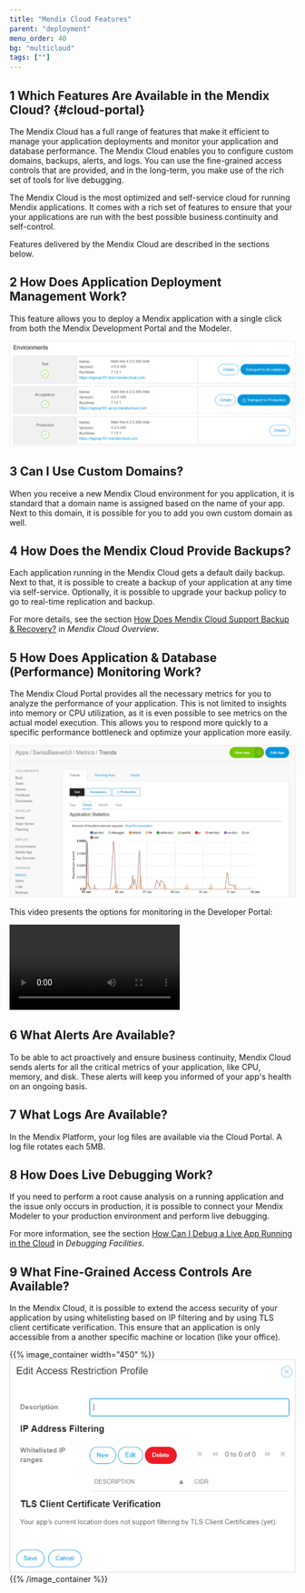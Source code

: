 ```yaml
---
title: "Mendix Cloud Features"
parent: "deployment"
menu_order: 40
bg: "multicloud"
tags: [""]
---
```


## 1 Which Features Are Available in the Mendix Cloud? {#cloud-portal}

The Mendix Cloud has a full range of features that make it efficient to manage your application deployments and monitor your application and database performance. The Mendix Cloud enables you to configure custom domains, backups, alerts, and logs. You can use the fine-grained access controls that are provided, and in the long-term, you make use of the rich set of tools for live debugging.

The Mendix Cloud is the most optimized and self-service cloud for running Mendix applications. It comes with a rich set of features to ensure that your your applications are run with the best possible business continuity and self-control.

Features delivered by the Mendix Cloud are described in the sections below.

## 2 How Does Application Deployment Management Work?

This feature allows you to deploy a Mendix application with a single click from both the Mendix Development Portal and the Modeler.

![](attachments/mx-deployment-management.png)

## 3 Can I Use Custom Domains?

When you receive a new Mendix Cloud environment for you application, it is standard that a domain name is assigned based on the name of your app. Next to this domain, it is possible for you to add you own custom domain as well.

## 4 How Does the Mendix Cloud Provide Backups?

Each application running in the Mendix Cloud gets a default daily backup. Next to that, it is possible to create a backup of your application at any time via self-service. Optionally, it is possible to upgrade your backup policy to go to real-time replication and backup.

For more details, see the section [How Does Mendix Cloud Support Backup & Recovery?](mendix-cloud-overview#support-backup) in *Mendix Cloud Overview*.

## 5 How Does Application & Database (Performance) Monitoring Work?

The Mendix Cloud Portal provides all the necessary metrics for you to analyze the performance of your application. This is not limited to insights into memory or CPU utilization, as it is even possible to see metrics on the actual model execution. This allows you to respond more quickly to a specific performance bottleneck and optimize your application more easily.

![](attachments/mx-metrics.png)

This video presents the options for monitoring in the Developer Portal:

<video controls src="attachments/DO_CloudV4Tabs-1.mp4">VIDEO</video>

## 6 What Alerts Are Available?

To be able to act proactively and ensure business continuity, Mendix Cloud sends alerts for all the critical metrics of your application, like CPU, memory, and disk. These alerts will keep you informed of your app's health on an ongoing basis.

## 7 What Logs Are Available?

In the Mendix Platform, your log files are available via the Cloud Portal. A log file rotates each 5MB.

## 8 How Does Live Debugging Work?

If you need to perform a root cause analysis on a running application and the issue only occurs in production, it is possible to connect your Mendix Modeler to your production environment and perform live debugging.

For more information, see the section [How Can I Debug a Live App Running in the Cloud](../app-lifecycle/debugging#debug-live-app) in *Debugging Facilities*.

## 9 What Fine-Grained Access Controls Are Available?

In the Mendix Cloud, it is possible to extend the access security of your application by using whitelisting based on IP filtering and by using TLS client certificate verification. This ensure that an application is only accessible from a another specific machine or location (like your office).

{{% image_container width="450" %}}
![](attachments/mx-restrictions.png)
{{% /image_container %}}
